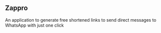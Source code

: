 ## Zappro

An application to generate free shortened links to send direct messages to WhatsApp with just one click
